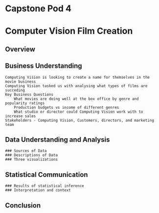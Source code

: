 # Capstone Pod 4
# Computer Vision Film Creation
## Overview
## Business Understanding
    Computing Vision is looking to create a name for themselves in the movie business
    Computing Vision tasked us with analysing what types of films are succeding
    Key Business Questions
        What movies are doing well at the box office by genre and popularity ratings
        Production budgets vs income of different genres
        What studio or director could Computing Vision work with to increase sales
    Stakeholders - Computing Vision, Customers, directors, and marketing team
## Data Understanding and Analysis
    ### Sources of Data
    ### Descriptions of Data
    ### Three visualizations
## Statistical Communication
    ### Results of statistical inference
    ### Interpretation and context
## Conclusion